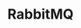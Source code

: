 ---
layout: list
title: RabbitMQ
slug: rabbitmq
menu: true
order: 1
description: >
  RabbitMQ es un software de negociación de mensajes de código abierto que funciona como un middleware de mensajería. Implementa el estándar Advanced Message Queuing Protocol.
  [RabbitMqPage](https://www.rabbitmq.com/).
---